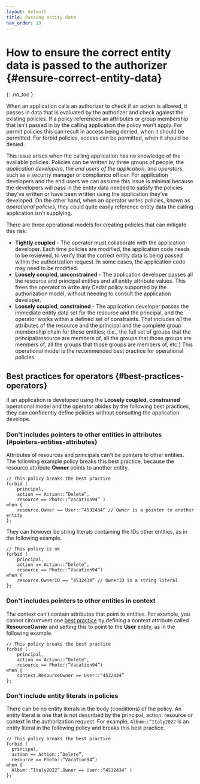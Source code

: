 ```yaml
---
layout: default
title: Passing entity data
nav_order: 13
---
```


# How to ensure the correct entity data is passed to the authorizer {#ensure-correct-entity-data}
{: .no_toc }

When an application calls an authorizer to check if an action is allowed, it passes in data that is evaluated by the authorizer and check against the existing policies. If a policy references an attributes or group membership that isn’t passed in by the calling application the policy won’t apply. For permit policies this can result in access being denied, when it should be permitted. For forbid policies, access can be permitted, when it should be denied. 

This issue arises when the calling application has no knowledge of the available policies. Policies can be written by three groups of people, the *application developers*, the *end users of the application*, and *operators*, such as a security manager or compliance officer. For application developers and the end users we can assume this issue is minimal because the developers will pass in the entity data needed to satisfy the policies they’ve written or have been written using the application they’ve developed. On the other hand, when an operator writes policies, known as *operational policies*, they could quite easily reference entity data the calling application isn’t supplying. 

There are three operational models for creating policies that can mitigate this risk:

+ **Tightly coupled** - The operator must collaborate with the application developer. Each time policies are modified, the application code needs to be reviewed, to verify that the correct entity data is being passed within the authorization request. In some cases, the application code may need to be modified. 
+ **Loosely coupled, unconstrained** - The application developer passes all the resource and principal entities and all entity attribute values. This frees the operator to write any Cedar policy supported by the authorization model, without needing to consult the application developer. 
+ **Loosely coupled, constrained** - The application developer passes the immediate entity data set for the resource and the principal, and the operator works within a defined set of constraints. That includes *all* the attributes of the resource and the principal and the complete group membership chain for these entities; (i.e., the full set of groups that the principal/resource are members of, all the groups that those groups are members of, all the groups that those groups are members of, etc.) This operational model is the recommended best practice for operational policies.

## Best practices for operators {#best-practices-operators}
If an application is developed using the **Loosely coupled, constrained** operational model and the operator abides by the following best practices, they can confidently define policies without consulting the application develope.
### Don't includes pointers to other entities in attributes (#pointers-entities-attributes}
Attributes of resources and principals can't be pointers to other entities. The following example policy breaks this best practice, because the resource attribute **Owner** points to another entity. 
```cedar
// This policy breaks the best practice 
forbid ( 
    principal, 
    action == Action::”Delete”, 
    resource == Photo::”Vacation94” ) 
when { 
    resource.Owner == User::“4532434” // Owner is a pointer to another entity
}; 
```
They can however be string literals containing the IDs other entities, as in the following example.
```cedar
// This policy is ok
forbid ( 
    principal, 
    action == Action::”Delete”,
    resource == Photo::”Vacation94”) 
when { 
    resource.OwnerID == “4532434” // OwnerID is a string literal 
};
```
### Don't includes pointers to other entities in context
The context can’t contain attributes that point to entities. For example, you cannot circumvent one [best practice](#pointers-entities-attributes)  by defining a context attribute called **ResourceOwner** and setting this to point to the **User** entity, as in the following example.
```cedar
// This policy breaks the best practice
forbid ( 
    principal, 
    action == Action::”Delete”, 
    resource == Photo::”Vacation94”) 
when { 
    context.ResourceOwner == User::“4532434” 
};
```
### Don't include entity literals in policies
There can be no entity literals in the body (conditions) of the policy. An entity literal is one that is not described by the principal, action, resource or context in the authorization request. For example, `Album::”Italy2022` is an entity literal in the following policy and breaks this best practice.
```cedar
// This policy breaks the best practice
forbid ( 
  principal, 
  action == Action::”Delete”, 
  resource == Photo::”Vacation94”) 
when { 
  Album::”Italy2022”.Owner == User::“4532434” )
};
```
